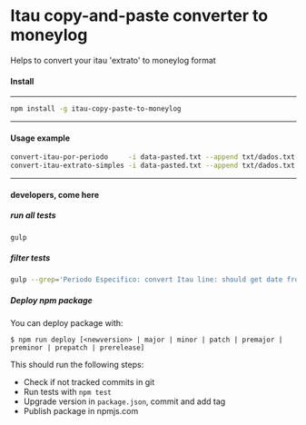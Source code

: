 Itau copy-and-paste converter to moneylog
==========================

Helps to convert your itau 'extrato' to moneylog format


#### Install

----------------

```sh
npm install -g itau-copy-paste-to-moneylog
```

----------------

#### Usage example

```sh
convert-itau-por-periodo     -i data-pasted.txt --append txt/dados.txt
convert-itau-extrato-simples -i data-pasted.txt --append txt/dados.txt
```

----------------

#### developers, come here

##### run all tests

```sh
gulp
```

##### filter tests

```sh
gulp --grep='Periodo Especifico: convert Itau line: should get date from begining'
```

##### Deploy npm package

You can deploy package with:

```shell
$ npm run deploy [<newversion> | major | minor | patch | premajor | preminor | prepatch | prerelease]
```

This should run the following steps:

  - Check if not tracked commits in git
  - Run tests with `npm test`
  - Upgrade version in `package.json`, commit and add tag
  - Publish package in npmjs.com
